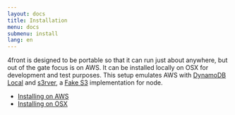 ```yaml
---
layout: docs
title: Installation
menu: docs
submenu: install
lang: en
---
```


4front is designed to be portable so that it can run just about anywhere, but out of the gate focus is on AWS. It can be installed locally on OSX for development and test purposes. This setup emulates AWS with [DynamoDB Local](http://docs.aws.amazon.com/amazondynamodb/latest/developerguide/Tools.DynamoDBLocal.html) and [s3rver](https://www.npmjs.com/package/s3rver), a [Fake S3](https://github.com/jubos/fake-s3) implementation for node.

- [Installing on AWS](/docs/install/aws.html)
- [Installing on OSX](/docs/install/local.html)
